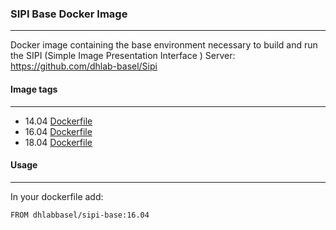 ### SIPI Base Docker Image
---------------------------------------------------

Docker image containing the base environment necessary to build and run the SIPI (Simple Image Presentation Interface ) Server: https://github.com/dhlab-basel/Sipi

#### Image tags
--------------------
  - 14.04 [Dockerfile](https://github.com/dhlab-basel/docker-sipi-base/tree/master)
  - 16.04 [Dockerfile](https://github.com/dhlab-basel/docker-sipi-base/tree/16.04)
  - 18.04 [Dockerfile](https://github.com/dhlab-basel/docker-sipi-base/tree/18.04)

#### Usage
---------------

In your dockerfile add:

````
FROM dhlabbasel/sipi-base:16.04
````

